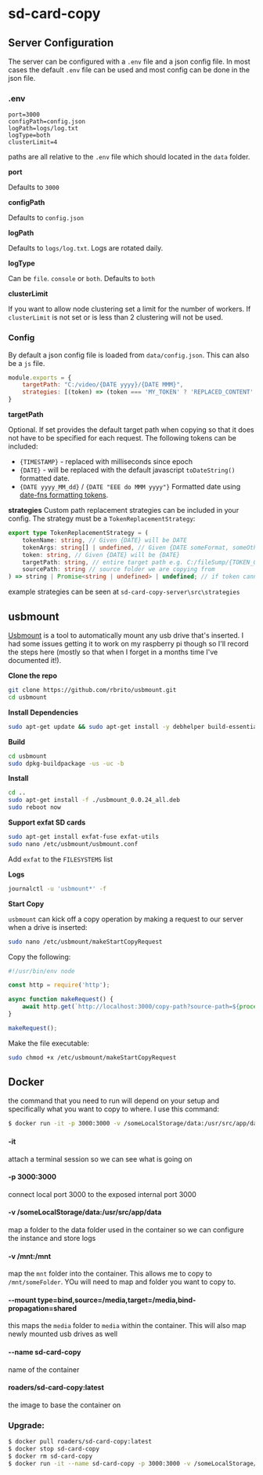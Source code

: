 # sd-card-copy

## Server Configuration

The server can be configured with a `.env` file and a json config file. In most cases the default `.env` file can be used and most config can be done in the json file.

### .env

```
port=3000
configPath=config.json
logPath=logs/log.txt
logType=both
clusterLimit=4
```
paths are all relative to the `.env` file which should located in the `data` folder.

**port**

Defaults to `3000`

**configPath**

Defaults to `config.json`

**logPath**

Defaults to `logs/log.txt`. Logs are rotated daily.

**logType**

Can be `file`. `console` or `both`. Defaults to `both`

**clusterLimit**

If you want to allow node clustering set a limit for the number of workers. If `clusterLimit` is not set or is less than 2 clustering will not be used.

### Config

By default a json config file is loaded from `data/config.json`. This can also be a `js` file.

```js
module.exports = {
    targetPath: "C:/video/{DATE yyyy}/{DATE MMM}",
    strategies: [(token) => (token === 'MY_TOKEN' ? 'REPLACED_CONTENT' : undefined)],
}
```

**targetPath**

Optional. If set provides the default target path when copying so that it does not have to be specified for each request. The following tokens can be included:

  * `{TIMESTAMP}` - replaced with milliseconds since epoch
  * `{DATE}` - will be replaced with the default javascript `toDateString()` formatted date.
  * `{DATE yyyy_MM_dd}` / `{DATE "EEE do MMM yyyy"}` Formatted date using [date-fns formatting tokens](https://date-fns.org/v2.28.0/docs/format).

**strategies**
Custom path replacement strategies can be included in your config. The strategy must be a `TokenReplacementStrategy`:

[//]: # (ts-command-line-args_write-markdown_insertCodeBelow file="sd-card-copy-server/src/contracts.ts" codeComment="typescript" )
```typescript
export type TokenReplacementStrategy = (
    tokenName: string, // Given {DATE} will be DATE
    tokenArgs: string[] | undefined, // Given {DATE someFormat, someOtherArg} will be ['someFormat', 'someOtherArg']
    token: string, // Given {DATE} will be {DATE}
    targetPath: string, // entire target path e.g. C:/fileSump/{TOKEN_ONE}/{TOKEN_TWO}
    sourcePath: string // source folder we are copying from
) => string | Promise<string | undefined> | undefined; // if token cannot be handled by strategy return undefined
```
[//]: # (ts-command-line-args_write-markdown_insertCodeAbove)
example strategies can be seen at `sd-card-copy-server\src\strategies`

## usbmount

[Usbmount](https://github.com/rbrito/usbmount) is a tool to automatically mount any usb drive that's inserted. I had some issues getting it to work on my raspberry pi though so I'll record the steps here (mostly so that when I forget in a months time I've documented it!).

**Clone the repo**

```bash
git clone https://github.com/rbrito/usbmount.git
cd usbmount
```

**Install Dependencies**

```bash
sudo apt-get update && sudo apt-get install -y debhelper build-essential
```

**Build**

```bash
cd usbmount
sudo dpkg-buildpackage -us -uc -b
```

**Install**

```bash
cd ..
sudo apt-get install -f ./usbmount_0.0.24_all.deb 
sudo reboot now

```

**Support exfat SD cards**

```bash
sudo apt-get install exfat-fuse exfat-utils
sudo nano /etc/usbmount/usbmount.conf
```
Add `exfat` to the `FILESYSTEMS` list

**Logs**

```bash
journalctl -u 'usbmount*' -f
```

**Start Copy**

`usbmount` can kick off a copy operation by making a request to our server when a drive is inserted:

```bash
sudo nano /etc/usbmount/makeStartCopyRequest
```

Copy the following:

[//]: # (ts-command-line-args_write-markdown_insertCodeBelow file="examples/usbMountHook.js" codeComment="js" )
```js
#!/usr/bin/env node

const http = require('http');

async function makeRequest() {
    await http.get(`http://localhost:3000/copy-path?source-path=${process.env.UM_MOUNTPOINT}`);
}

makeRequest();

```
[//]: # (ts-command-line-args_write-markdown_insertCodeAbove)
Make the file executable:
```bash
sudo chmod +x /etc/usbmount/makeStartCopyRequest
```

## Docker

the command that you need to run will depend on your setup and specifically what you want to copy to where. I use this command:

```bash
$ docker run -it -p 3000:3000 -v /someLocalStorage/data:/usr/src/app/data -v /mnt:/mnt --mount type=bind,source=/media,target=/media,bind-propagation=shared --name sd-card-copy roaders/sd-card-copy:latest
```

#### -it 
attach a terminal session so we can see what is going on
#### -p 3000:3000
connect local port 3000 to the exposed internal port 3000
#### -v /someLocalStorage/data:/usr/src/app/data
map a folder to the data folder used in the container so we can configure the instance and store logs
#### -v /mnt:/mnt
map the `mnt` folder into the container. This allows me to copy to `/mnt/someFolder`. YOu will need to map and folder you want to copy to.
#### --mount type=bind,source=/media,target=/media,bind-propagation=shared
this maps the `media` folder to `media` within the container. This will also map newly mounted usb drives as well
#### --name sd-card-copy
name of the container
#### roaders/sd-card-copy:latest
the image to base the container on

### Upgrade:

```bash
$ docker pull roaders/sd-card-copy:latest
$ docker stop sd-card-copy
$ docker rm sd-card-copy
$ docker run -it --name sd-card-copy -p 3000:3000 -v /someLocalStorage/data:/usr/src/app/data -v /mnt:/mnt --mount type=bind,source=/media,target=/media,bind-propagation=shared roaders/sd-card-copy:latest
```